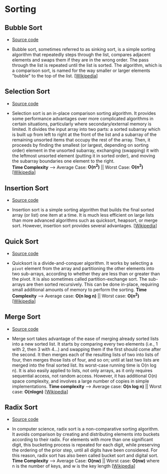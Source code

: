 # Sorting

## Bubble Sort

- [Source code](./bubble_sort.cpp)

- Bubble sort, sometimes referred to as sinking sort, is a simple sorting algorithm that repeatedly steps through the list, compares adjacent elements and swaps them if they are in the wrong order. The pass through the list is repeated until the list is sorted. The algorithm, which is a comparison sort, is named for the way smaller or larger elements "bubble" to the top of the list. [[Wikipedia](https://en.wikipedia.org/wiki/Bubble_sort)]


## Selection Sort

- [Source code](./selection_sort.cpp)

- Selection sort is an in-place comparison sorting algorithm. It provides some performance advantages over more complicated algorithms in certain situations, particularly where secondary/external memory is limited. It divides the input array into two parts: a sorted subarray which is built up from left to right at the front of the list and a subarray of the remaining unsorted items that occupy the rest of the array. Then, it proceeds by finding the smallest (or largest, depending on sorting order) element in the unsorted subarray, exchanging (swapping) it with the leftmost unsorted element (putting it in sorted order), and moving the subarray boundaries one element to the right.  
**Time Complexity** --> Average Case: **O(n<sup>2</sup>)**  ||  Worst Case: **O(n<sup>2</sup>)**  
[[Wikipedia](https://en.wikipedia.org/wiki/Selection_sort)]


## Insertion Sort

-  [Source code](./insertion_sort.cpp)

- Insertion sort is a simple sorting algorithm that builds the final sorted array (or list) one item at a time. It is much less efficient on large lists than more advanced algorithms such as quicksort, heapsort, or merge sort. However, insertion sort provides several advantages. [[Wikipedia](https://en.wikipedia.org/wiki/Insertion_sort)]


## Quick Sort

- [Source code](./quick_sort.cpp)

- Quicksort is a divide-and-conquer algorithm. It works by selecting a `pivot` element from the array and partitioning the other elements into two sub-arrays, according to whether they are less than or greater than the pivot. It is also sometimes called partition-exchange sort. The sub-arrays are then sorted recursively. This can be done in-place, requiring small additional amounts of memory to perform the sorting. **Time Complexity** --> Average case: **O(n log n)**  ||  Worst case: **O(n<sup>2</sup>)**
 [[Wikipedia](https://en.wikipedia.org/wiki/Quicksort)]


 ## Merge Sort

- [Source code](./merge_sort.cpp)

- Merge sort takes advantage of the ease of merging already sorted lists into a new sorted list. It starts by comparing every two elements (i.e., 1 with 2, then 3 with 4...) and swapping them if the first should come after the second. It then merges each of the resulting lists of two into lists of four, then merges those lists of four, and so on; until at last two lists are merged into the final sorted list. Its worst-case running time is O(n log n). It is also easily applied to lists, not only arrays, as it only requires sequential access, not random access. However, it has additional O(n) space complexity, and involves a large number of copies in simple implementations.
**Time complexity** --> Average case: **O(n log n)** || Worst case: **O(nlogn)**
[[Wikipedia](https://en.wikipedia.org/wiki/Merge_sort)]

 ## Radix Sort

- [Source code](./radix_sort.cpp)

- In computer science, radix sort is a non-comparative sorting algorithm. It avoids comparison by creating and distributing elements into buckets according to their radix. For elements with more than one significant digit, this bucketing process is repeated for each digit, while preserving the ordering of the prior step, until all digits have been considered. For this reason, radix sort has also been called bucket sort and digital sort.
**Time Complexity** --> Average Case: **O(nw)** || Worst case: **O(nw)**
where n is the number of keys, and w is the key length
[[Wikipedia](https://en.wikipedia.org/wiki/Radix_sort)]